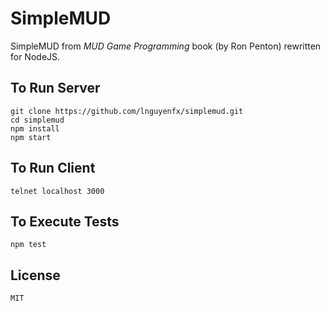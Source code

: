 # SimpleMUD

SimpleMUD from _MUD Game Programming_ book (by Ron Penton) rewritten for NodeJS.

## To Run Server
    git clone https://github.com/lnguyenfx/simplemud.git
    cd simplemud
    npm install
    npm start

## To Run Client
    telnet localhost 3000

## To Execute Tests
    npm test

## License
    MIT
